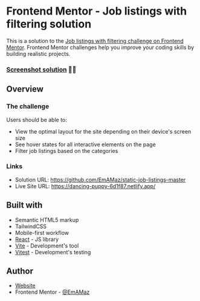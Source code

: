 # Frontend Mentor - Job listings with filtering solution

This is a solution to the [Job listings with filtering challenge on Frontend Mentor](https://www.frontendmentor.io/challenges/job-listings-with-filtering-ivstIPCt). Frontend Mentor challenges help you improve your coding skills by building realistic projects. 

### [Screenshot solution](https://dancing-puppy-6d1f87.netlify.app/screen-web.png) 🎉🎉


## Overview

### The challenge

Users should be able to:

- View the optimal layout for the site depending on their device's screen size
- See hover states for all interactive elements on the page
- Filter job listings based on the categories


### Links

- Solution URL: https://github.com/EmAMaz/static-job-listings-master
- Live Site URL: https://dancing-puppy-6d1f87.netlify.app/

## Built with

- Semantic HTML5 markup
- TailwindCSS
- Mobile-first workflow
- [React](https://reactjs.org/) - JS library
- [Vite](https://vite.dev/) - Development's tool
- [Vitest](https://vitest.dev/) - Development's testing

## Author

- [Website](https://santimazadev.netlify.app/)
- Frontend Mentor - [@EmAMaz](https://www.frontendmentor.io/profile/EmAMaz)

